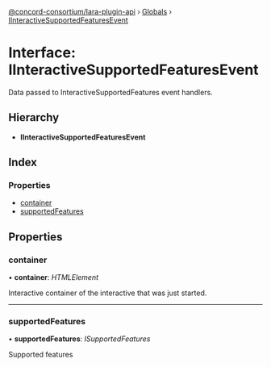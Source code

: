 [@concord-consortium/lara-plugin-api](../README.md) › [Globals](../globals.md) › [IInteractiveSupportedFeaturesEvent](iinteractivesupportedfeaturesevent.md)

# Interface: IInteractiveSupportedFeaturesEvent

Data passed to InteractiveSupportedFeatures event handlers.

## Hierarchy

* **IInteractiveSupportedFeaturesEvent**

## Index

### Properties

* [container](iinteractivesupportedfeaturesevent.md#container)
* [supportedFeatures](iinteractivesupportedfeaturesevent.md#supportedfeatures)

## Properties

###  container

• **container**: *HTMLElement*

Interactive container of the interactive that was just started.

___

###  supportedFeatures

• **supportedFeatures**: *ISupportedFeatures*

Supported features
